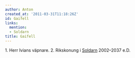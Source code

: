 ```yaml
---
author: Anton
created_at: '2011-03-31T11:18:26Z'
id: Gaifell
links:
  mention:
  - Soldarn
title: Gaifell
---
```


1\. Herr Ivians väpnare. 2. Rikskonung i [Soldarn] 2002–2037 e.D.

  [Soldarn]: Soldarn

